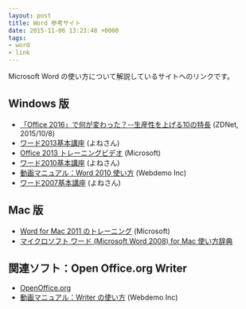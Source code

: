 ```yaml
---
layout: post
title: Word 参考サイト
date: 2015-11-06 13:23:48 +0000
tags:
- word
- link
---
```

Microsoft Word の使い方について解説しているサイトへのリンクです。

## Windows 版
- [「Office 2016」で何が変わった？--生産性を上げる10の特長](http://japan.zdnet.com/article/35071497/) (ZDNet, 2015/10/8)
- [ワード2013基本講座](http://www4.synapse.ne.jp/yone/word2013/) (よねさん)
- [Office 2013 トレーニングビデオ](http://www.microsoft.com/ja-jp/office/2013/business/training/training-video/default.aspx) (Microsoft)
- [ワード2010基本講座](http://www4.synapse.ne.jp/yone/word2010/) (よねさん)
- [動画マニュアル：Word 2010 使い方](http://www.dougamanual.com/blog/231/) (Webdemo Inc)
- [ワード2007基本講座](http://www.eurus.dti.ne.jp/~yoneyama/Word2007/) (よねさん)

## Mac 版
- [Word for Mac 2011 のトレーニング](https://support.office.com/ja-jp/article/Word-for-Mac-2011-%E3%81%AE%E3%83%88%E3%83%AC%E3%83%BC%E3%83%8B%E3%83%B3%E3%82%B0-b88f4636-7395-4dcc-b56c-af99307df723) (Microsoft)
- [マイクロソフト ワード (Microsoft Word 2008) for Mac 使い方辞典](http://www.openspc2.org/reibun/Microsoft_word2008_for_mac/)

## 関連ソフト：Open Office.org Writer
- [OpenOffice.org](http://www.openoffice.org/ja/)
- [動画マニュアル：Writer の使い方](http://www.dougamanual.com/blog/127/) (Webdemo Inc)
